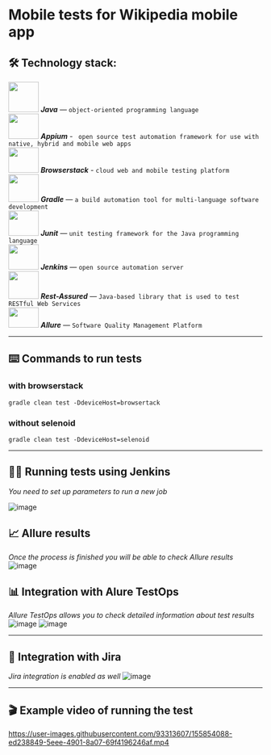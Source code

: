 # Mobile tests for Wikipedia mobile app

## :hammer_and_wrench: Technology stack:  
<img src="https://github.com/aafanasyevaa/aafanasyevaa/blob/main/media/Java.png" width="60" height="60" /> ***Java*** — `object-oriented programming language`   
<img src="https://github.com/aafanasyevaa/aafanasyevaa/blob/main/media/Appium.png" width="60" height="50" /> ***Appium*** - ` open source test automation framework for use with native, hybrid and mobile web apps`   
<img src="https://user-images.githubusercontent.com/93313607/157080603-b5492a7c-b42c-4b20-9920-8332d75bb838.png" width="60" height="50" /> ***Browserstack*** - `cloud web and mobile testing platform`   
<img src="https://github.com/aafanasyevaa/aafanasyevaa/blob/main/media/Gradle.png" width="60" height="55" /> ***Gradle*** — `a build automation tool for multi-language software development`     
<img src="https://user-images.githubusercontent.com/93313607/157080852-22b7d42d-3a75-44b3-886f-01e90c56772d.png" width="60" height="50" />  ***Junit*** — `unit testing framework for the Java programming language`     
<img src="https://github.com/aafanasyevaa/aafanasyevaa/blob/main/media/Jenkins.jpg" width="60" height="50" /> ***Jenkins*** — `open source automation server`   
<img src="https://user-images.githubusercontent.com/93313607/157080948-1f6fc61a-2821-418d-a1e9-b51750e4985e.png" width="60" height="55" /> ***Rest-Assured*** — `Java-based library that is used to test RESTful Web Services`  
<img src="https://user-images.githubusercontent.com/93313607/157081053-9628f724-240e-45d7-977c-fbc3f4cb2c6c.png" width="60" height="40" /> ***Allure*** — `Software Quality Management Platform`   

***

## :keyboard: Commands to run tests 
### with browserstack
``` gradle clean test -DdeviceHost=browsertack ```
### without selenoid
``` gradle clean test -DdeviceHost=selenoid ```

***

## :construction_worker_man: Running tests using Jenkins
*You need to set up parameters to run a new job*

![image](https://user-images.githubusercontent.com/93313607/155853403-2ca1611d-92d0-46e3-ba50-4d74dc97b515.png)

## :chart_with_upwards_trend: Allure results
*Once the process is finished you will be able to check Allure results*
![image](https://user-images.githubusercontent.com/93313607/155854055-ca8426e2-cb0e-4be8-af5d-a89a0f637bab.png)

## :bar_chart: Integration with Alure TestOps
*Allure TestOps allows you to check detailed information about test results*
![image](https://user-images.githubusercontent.com/93313607/155854000-a093fe6b-224d-4450-b350-5ef8cb8acc14.png)
![image](https://user-images.githubusercontent.com/93313607/155853996-de8694f2-cc8a-42be-992b-086c36adaf7f.png)

***
## :toolbox: Integration with Jira
*Jira integration is enabled as well*
![image](https://user-images.githubusercontent.com/93313607/155854032-c91a3d1c-ab74-4e13-a4fc-1a4ca08f3fda.png)

***
## :clapper: Example video of running the test

https://user-images.githubusercontent.com/93313607/155854088-ed238849-5eee-4901-8a07-69f4196246af.mp4

